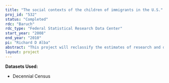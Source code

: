 ```yaml
---
title: "The social contexts of the children of immigrants in the U.S."
proj_id: "532"
status: "Completed"
rdc: "Baruch"
rdc_type: "Federal Statistical Research Data Center"
start_year: "2008"
end_year: "2010"
pi: "Richard D Alba"
abstract: "This project will reclassify the estimates of research and development (R&D) performance in the Survey of Industrial Research and Development (SIRD) from ﬁrm-based industries to establishment-based industries using a consistent industry classiﬁcation (NAICS) for the entire time series of the SIRD. The research will convey beneﬁts to the Census Bureau along three dimensions by producing estimates of R&D using establishment-based industry codes; by conducting data quality assessments of the SIRD data, which exploit the longitudinal nature of the data; and by analyzing ﬁrm-establishment relationships. The Census Bureau is currently in the process of a major redesign of the SIRD, so the insights gained from this project will be particularly timely in contributing to the improvement of the future versions of the SIRD. The project will make an important contribution to the Census Bureau’s eﬀorts to classify economic information on an establishment basis by identifying the establishments within each ﬁrm that are most likely to perform the ﬁrm’s R&D. Identifying these establishments within each ﬁrm will also substantially improve the Census Bureau’s eﬀ orts to accurately measure economic activity within states because many R&D-performing companies have establishments in more than one state."
layout: project
---
```


**Datasets Used:**

  - Decennial Census 

